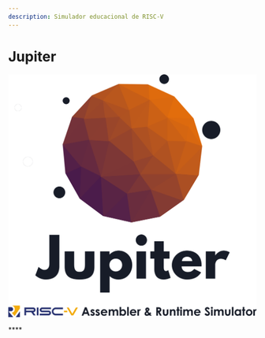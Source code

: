 ```yaml
---
description: Simulador educacional de RISC-V
---
```


# Jupiter

![](.gitbook/assets/jupiter.png)

\*\*\*\*

